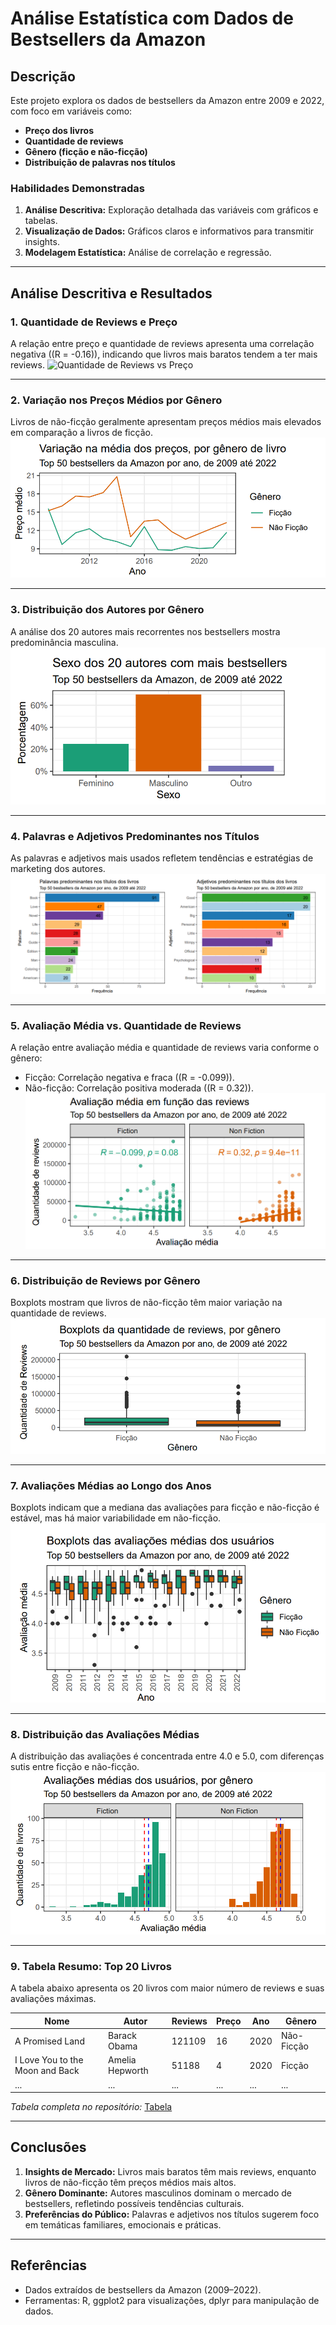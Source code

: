 # Análise Estatística com Dados de Bestsellers da Amazon

## Descrição
Este projeto explora os dados de bestsellers da Amazon entre 2009 e 2022, com foco em variáveis como:
- **Preço dos livros**
- **Quantidade de reviews**
- **Gênero (ficção e não-ficção)**
- **Distribuição de palavras nos títulos**

### **Habilidades Demonstradas**
1. **Análise Descritiva:** Exploração detalhada das variáveis com gráficos e tabelas.
2. **Visualização de Dados:** Gráficos claros e informativos para transmitir insights.
3. **Modelagem Estatística:** Análise de correlação e regressão.

---

## Análise Descritiva e Resultados

### 1. **Quantidade de Reviews e Preço**
A relação entre preço e quantidade de reviews apresenta uma correlação negativa (\(R = -0.16\)), indicando que livros mais baratos tendem a ter mais reviews.
![Quantidade de Reviews vs Preço](qtd_reviresd_func_preço.png)

---

### 2. **Variação nos Preços Médios por Gênero**
Livros de não-ficção geralmente apresentam preços médios mais elevados em comparação a livros de ficção.
![Variação de Preço por Gênero](variação_media_preço_genero.png)

---

### 3. **Distribuição dos Autores por Gênero**
A análise dos 20 autores mais recorrentes nos bestsellers mostra predominância masculina.
![Distribuição dos Autores](sex_20_autores.png)

---

### 4. **Palavras e Adjetivos Predominantes nos Títulos**
As palavras e adjetivos mais usados refletem tendências e estratégias de marketing dos autores.
![Palavras e Adjetivos Predominantes](adj_livros.png)

---

### 5. **Avaliação Média vs. Quantidade de Reviews**
A relação entre avaliação média e quantidade de reviews varia conforme o gênero:
- Ficção: Correlação negativa e fraca (\(R = -0.099\)).
- Não-ficção: Correlação positiva moderada (\(R = 0.32\)).
![Avaliação Média e Reviews](avaliação_media_função_reviews.png)

---

### 6. **Distribuição de Reviews por Gênero**
Boxplots mostram que livros de não-ficção têm maior variação na quantidade de reviews.
![Distribuição de Reviews por Gênero](Box_quantidades_review_por_genero.png)

---

### 7. **Avaliações Médias ao Longo dos Anos**
Boxplots indicam que a mediana das avaliações para ficção e não-ficção é estável, mas há maior variabilidade em não-ficção.
![Avaliações Médias por Ano](boxplots.png)

---

### 8. **Distribuição das Avaliações Médias**
A distribuição das avaliações é concentrada entre 4.0 e 5.0, com diferenças sutis entre ficção e não-ficção.
![Distribuição das Avaliações](avaliação_media.png)

---

### 9. **Tabela Resumo: Top 20 Livros**
A tabela abaixo apresenta os 20 livros com maior número de reviews e suas avaliações máximas.

| Nome                                    | Autor           | Reviews  | Preço | Ano  | Gênero       |
|-----------------------------------------|-----------------|----------|-------|------|--------------|
| A Promised Land                         | Barack Obama    | 121109   | 16    | 2020 | Não-Ficção   |
| I Love You to the Moon and Back         | Amelia Hepworth | 51188    | 4     | 2020 | Ficção       |
| ...                                     | ...             | ...      | ...   | ...  | ...          |

_Tabela completa no repositório:_ [Tabela](analysis_tabela_me115.png)

---

## Conclusões
1. **Insights de Mercado:** Livros mais baratos têm mais reviews, enquanto livros de não-ficção têm preços médios mais altos.
2. **Gênero Dominante:** Autores masculinos dominam o mercado de bestsellers, refletindo possíveis tendências culturais.
3. **Preferências do Público:** Palavras e adjetivos nos títulos sugerem foco em temáticas familiares, emocionais e práticas.

---

##  Referências
- Dados extraídos de bestsellers da Amazon (2009–2022).
- Ferramentas: R, ggplot2 para visualizações, dplyr para manipulação de dados.
